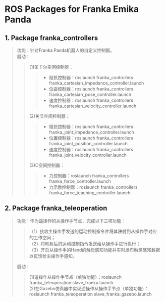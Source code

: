 # ROS Packages for Franka Emika Panda

## 1. Package franka_controllers

> 功能：针对Franka Panda机器人的自定义控制器。<br>
> 启动：
>> (1)笛卡尔空间控制器：
>>>- 阻抗控制器：roslaunch franka_controllers franka_cartesian_impedance_controller.launch
>>>- 位姿控制器：roslaunch franka_controllers franka_cartesian_pose_controller.launch
>>>- 速度控制器：roslaunch franka_controllers franka_cartesian_velocity_controller.launch
>>
>> (2)关节空间控制器：
>>>- 阻抗控制器：roslaunch franka_controllers franka_joint_impedance_controller.launch
>>>- 位置控制器：roslaunch franka_controllers franka_joint_position_controller.launch
>>>- 速度控制器：roslaunch franka_controllers franka_joint_velocity_controller.launch
>>
>> (3)C空间控制器：
>>>- 力控制器：roslaunch franka_controllers franka_force_controller.launch
>>>- 力示教控制器：roslaunch franka_controllers franka_force_teaching_controller.launch

## 2. Package franka_teleoperation

> 功能：作为遥操作的从操作手节点，完成以下三项功能：
>>（1）接收主操作手发送的运动控制指令并将其映射到从操作手对应的工作空间；<br>
>>（2）将映射后的运动控制指令发送给从操作手进行执行；<br>
>>（3）开启从操作手的Hand的触觉感知功能并实时发布触觉感知数据以反馈给主操作手感知。
>
> 启动：
>> (1)遥操作从操作手节点（单独功能）：roslaunch franka_teleoperation slave_franka.launch <br>
>> (2)在Gazebo仿真器中实现遥操作从操作手节点（单独功能）：roslaunch franka_teleoperation slave_franka_gazebo.launch
